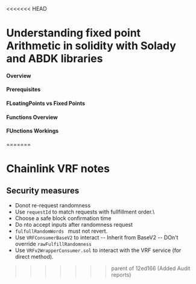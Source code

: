 <<<<<<< HEAD
# Understanding fixed point Arithmetic in solidity with Solady and ABDK libraries

#### Overview
#### Prerequisites
#### FLoatingPoints vs Fixed Points
####  Functions Overview
#### FUnctions Workings
=======
# Chainlink VRF notes


## Security measures

- Donot  re-request randomness
- Use `requestId` to match requests with fullfillment order.\
- Choose a safe block confirmation time
- Do nto accept inputs after randomness request
- `fulfullRandomWords ` must not revert.
- Use `VRFConsumerBaseV2` to interact
-- Inherit from BaseV2
-- DOn't override `rawFulfillRandomness`
- Use `VRFv2WrapperConsumer.sol` to interact with the VRF service (for direct method).
>>>>>>> parent of 12ed166 (Added Audit reports)
